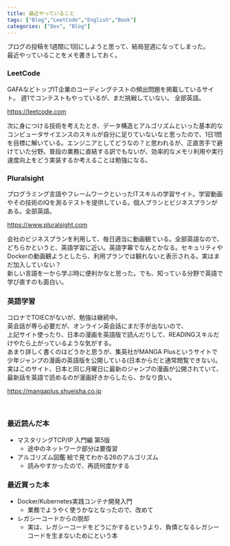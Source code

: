 ```yaml
---
title: 最近やっていること
tags: ["Blog","LeetCode","English","Book"]
categories: ["Dev", "Blog"]
---
```


ブログの投稿を1週間に1回にしようと思って、結局翌週になってしまった。  
最近やっていることをメモ書きしておく。

### LeetCode

GAFAなどトップIT企業のコーディングテストの頻出問題を掲載しているサイト。 週1でコンテストもやっているが、まだ挑戦していない。 全部英語。

https://leetcode.com

次に身につける技術を考えたとき、データ構造とアルゴリズムといった基本的なコンピュータサイエンスのスキルが自分に足りていないなと思ったので、1日1問を目標に解いている。エンジニアとしてどうなの？と思われるが、正直苦手で避けていた分野。普段の業務に直結する訳でもないが、効率的なメモリ利用や実行速度向上をどう実装するか考えることは勉強になる。
<br>

### Pluralsight

プログラミング言語やフレームワークといったITスキルの学習サイト。学習動画やその技術のIQを測るテストを提供している。個人プランとビジネスプランがある。全部英語。

https://www.pluralsight.com

会社のビジネスプランを利用して、毎日適当に動画観ている。全部英語なので、どちらかというと、英語学習に近い。英語字幕でなんとかなる。セキュリティやDockerの動画観ようとしたら、利用プランでは観れないと表示される。実はまだ加入していない？  
新しい言語を一から学ぶ時に便利かなと思った。でも、知っている分野で英語で学び直すのも面白い。
<br>

### 英語学習

コロナでTOIECがないが、勉強は継続中。  
英会話が専ら必要だが、オンライン英会話にまだ手が出ないので、  
上記サイト使ったり、日本の漫画を英語版で読んだりして、READINGスキルだけやたら上がっているような気がする。  
あまり詳しく書くのはどうかと思うが、集英社がMANGA Plusというサイトで少年ジャンプの漫画の英語版を公開している(日本からだと通常閲覧できない)。実はこのサイト、日本と同じ月曜日に最新のジャンプの漫画が公開されていて、最新話を英語で読めるのが漫画好きからしたら、かなり良い。

https://mangaplus.shueisha.co.jp

<br>

### 最近読んだ本

- マスタリングTCP/IP 入門編 第5版
  - 途中のネットワーク部分は要復習
- アルゴリズム図鑑 絵で見てわかる26のアルゴリズム
  - 読みやすかったので、再読何度かする

### 最近買った本

- Docker/Kubernetes実践コンテナ開発入門
  - 業務でようやく使うかなとなったので、改めて
- レガシーコードからの脱却
  - 実は、レガシーコードをどうにかするというより、負債となるレガシーコードを生まないためにという本
